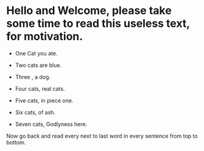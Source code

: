 # Hello and Welcome, please take some time to read this useless text, for motivation.

* One Cat you ate.

* Two cats are blue.

* Three , a dog.

* Four cats, real cats.

* Five cats, in piece one.

* Six cats, of ash.

* Seven cats, Godlyness here.


Now go back and read every next to last word in every sentence from top to bottom.
